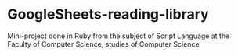 # GoogleSheets-reading-library
Mini-project done in Ruby from the subject of Script Language at the Faculty of Computer Science, studies of Computer Science
